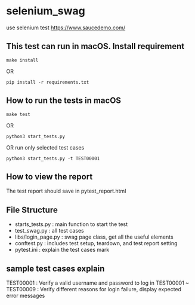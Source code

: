 # selenium_swag
use selenium test https://www.saucedemo.com/

## This test can run in macOS. Install requirement
```shell
make install
```

OR

```shell
pip install -r requirements.txt
```


## How to run the tests in macOS
```shell
make test
```

OR

```shell
python3 start_tests.py
```

OR run only selected test cases

```shell
python3 start_tests.py -t TEST00001
```

## How to view the report
The test report should save in pytest_report.html


## File Structure
- starts_tests.py : main function to start the test
- test_swag.py : all test cases
- libs/login_page.py : swag page class, get all the useful elements
- conftest.py : includes test setup, teardown, and test report setting
- pytest.ini : explain the test cases mark

## sample test cases explain
TEST00001 : Verify a valid username and password to log in
TEST00001 ~ TEST00009 : Verify different reasons for login failure, display expected error messages

